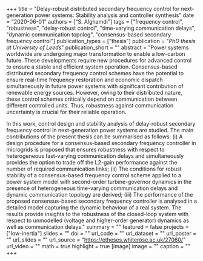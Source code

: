 +++
title = "Delay-robust distributed secondary frequency control for next-generation power systems: Stability analysis and controller synthesis"
date = "2020-06-01"
authors = ["S. Alghamdi"]
tags = ["frequency control", "robustness", "delay-robust control", "time-varying communication delays", "dynamic communication topolog", "consensus-based secondary frequency control"]
publication_types = ["thesis"]
publication = "_PhD thesis at University of Leeds_"
publication_short = ""
abstract = "Power systems worldwide are undergoing major transformation to enable a low-carbon future. These developments require new procedures for advanced control   to ensure a stable and efficient system operation. Consensus-based distributed secondary frequency control schemes have the potential to ensure real-time frequency restoration and economic dispatch simultaneously in future power systems with significant contribution of renewable energy sources. However, owing to their distributed nature, these control schemes critically depend on communication between different controlled units. Thus, robustness against communication uncertainty is crucial for their reliable operation. 

In this work, control design and stability analysis of delay-robust secondary frequency control in next-generation power systems are studied. The main contributions of the present thesis can be summarised as follows: (i) A design procedure for a consensus-based secondary frequency controller in microgrids is proposed that ensures robustness with respect to heterogeneous fast-varying communication delays and simultaneously provides the option to trade off the L2-gain performance against the number of required communication links; (ii)  The  conditions for robust stability of a consensus-based  frequency control scheme applied to a power system model with second-order turbine-governor dynamics in the presence of heterogeneous time-varying communication delays and dynamic communication topology are derived; (iii) The performance of the proposed consensus-based secondary frequency controller is analysed in a detailed model capturing the dynamic behaviour of a real system. The results provide insights to  the robustness of the closed-loop system with respect to unmodelled (voltage and higher-order generator) dynamics as well as communication delays."
summary = ""
featured = false
projects = ["low-inertia"]
slides = ""
doi = ""
url_code = ""
url_dataset = ""
url_poster = ""
url_slides = ""
url_source = "https://etheses.whiterose.ac.uk/27060/"
url_video = ""
math = true
highlight = true
[image]
image = ""
caption = ""
+++
